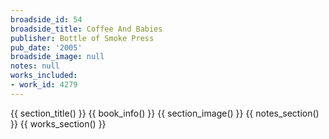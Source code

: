 ```yaml
---
broadside_id: 54
broadside_title: Coffee And Babies
publisher: Bottle of Smoke Press
pub_date: '2005'
broadside_image: null
notes: null
works_included:
- work_id: 4279
---
```


{{ section_title() }}
{{ book_info() }}
{{ section_image() }}
{{ notes_section() }}
{{ works_section() }}
